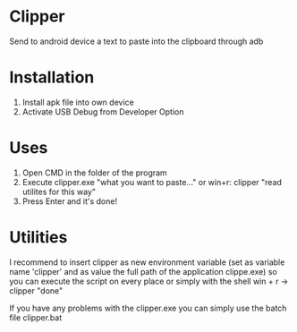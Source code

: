 # Clipper
Send to android device a text to paste into the clipboard through adb

# Installation

1. Install apk file into own device
2. Activate USB Debug from Developer Option

# Uses

1. Open CMD in the folder of the program
2. Execute clipper.exe "what you want to paste..." or win+r: clipper "read utilites for this way"
3. Press Enter and it's done!

# Utilities

I recommend to insert clipper as new environment variable (set as variable name 'clipper' and as value the full path of the application clippe.exe) so you can execute the script on every place or simply with the shell
win + r -> clipper "done"

If you have any problems with the clipper.exe you can simply use the batch file clipper.bat
